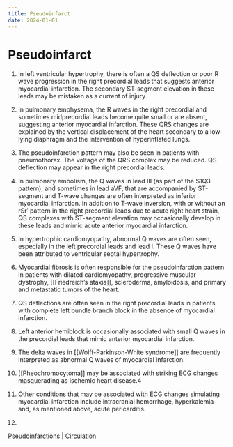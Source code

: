 ```yaml
---
title: Pseudoinfarct
date: 2024-01-01
---
```

# Pseudoinfarct

1. In left ventricular hypertrophy, there is often a QS deflection or poor R wave progression in the right precordial leads that suggests anterior myocardial infarction. The secondary ST-segment elevation in these leads may be mistaken as a current of injury.

2. In pulmonary emphysema, the R waves in the right precordial and sometimes midprecordial leads become quite small or are absent, suggesting anterior myocardial infarction. These QRS changes are explained by the vertical displacement of the heart secondary to a low-lying diaphragm and the intervention of hyperinflated lungs.

3. The pseudoinfarction pattern may also be seen in patients with pneumothorax. The voltage of the QRS complex may be reduced. QS deflection may appear in the right precordial leads.

4. In pulmonary embolism, the Q waves in lead III (as part of the S1Q3 pattern), and sometimes in lead aVF, that are accompanied by ST-segment and T-wave changes are often interpreted as inferior myocardial infarction. In addition to T-wave inversion, with or without an rSr′ pattern in the right precordial leads due to acute right heart strain, QS complexes with ST-segment elevation may occasionally develop in these leads and mimic acute anterior myocardial infarction.

5. In hypertrophic cardiomyopathy, abnormal Q waves are often seen, especially in the left precordial leads and lead I. These Q waves have been attributed to ventricular septal hypertrophy.

6. Myocardial fibrosis is often responsible for the pseudoinfarction pattern in patients with dilated cardiomyopathy, progressive muscular dystrophy, [[Friedreich’s ataxia]], scleroderma, amyloidosis, and primary and metastatic tumors of the heart.

7. QS deflections are often seen in the right precordial leads in patients with complete left bundle branch block in the absence of myocardial infarction.

8. Left anterior hemiblock is occasionally associated with small Q waves in the precordial leads that mimic anterior myocardial infarction.

9. The delta waves in [[Wolff-Parkinson-White syndrome]] are frequently interpreted as abnormal Q waves of myocardial infarction.

10. [[Pheochromocytoma]] may be associated with striking ECG changes masquerading as ischemic heart disease.4

11. Other conditions that may be associated with ECG changes simulating myocardial infarction include intracranial hemorrhage, hyperkalemia and, as mentioned above, acute pericarditis.
12. 

[Pseudoinfarctions | Circulation](https://www.ahajournals.org/doi/full/10.1161/01.CIR.103.12.e69)
